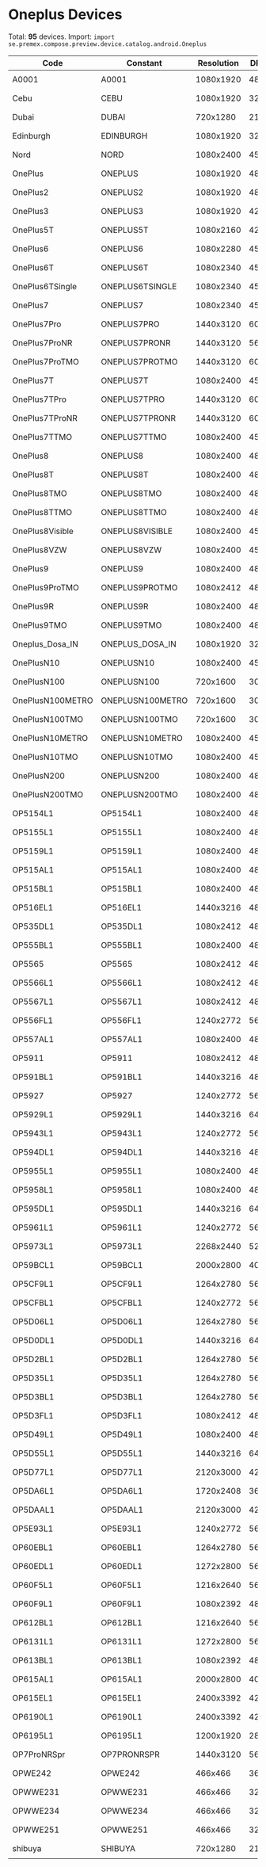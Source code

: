 # Oneplus Devices

Total: **95** devices. Import: `import se.premex.compose.preview.device.catalog.android.Oneplus`

| Code | Constant | Resolution | DPI | Compose Spec | Preview Usage |
|------|----------|------------|-----|-------------|---------------|
| A0001 | A0001 | 1080x1920 | 480 | `spec:width=1080px,height=1920px,dpi=480` | `@Preview(device = Oneplus.A0001)` |
| Cebu | CEBU | 1080x1920 | 320 | `spec:width=1080px,height=1920px,dpi=320` | `@Preview(device = Oneplus.CEBU)` |
| Dubai | DUBAI | 720x1280 | 213 | `spec:width=720px,height=1280px,dpi=213` | `@Preview(device = Oneplus.DUBAI)` |
| Edinburgh | EDINBURGH | 1080x1920 | 320 | `spec:width=1080px,height=1920px,dpi=320` | `@Preview(device = Oneplus.EDINBURGH)` |
| Nord | NORD | 1080x2400 | 450 | `spec:width=1080px,height=2400px,dpi=450` | `@Preview(device = Oneplus.NORD)` |
| OnePlus | ONEPLUS | 1080x1920 | 480 | `spec:width=1080px,height=1920px,dpi=480` | `@Preview(device = Oneplus.ONEPLUS)` |
| OnePlus2 | ONEPLUS2 | 1080x1920 | 480 | `spec:width=1080px,height=1920px,dpi=480` | `@Preview(device = Oneplus.ONEPLUS2)` |
| OnePlus3 | ONEPLUS3 | 1080x1920 | 420 | `spec:width=1080px,height=1920px,dpi=420` | `@Preview(device = Oneplus.ONEPLUS3)` |
| OnePlus5T | ONEPLUS5T | 1080x2160 | 420 | `spec:width=1080px,height=2160px,dpi=420` | `@Preview(device = Oneplus.ONEPLUS5T)` |
| OnePlus6 | ONEPLUS6 | 1080x2280 | 450 | `spec:width=1080px,height=2280px,dpi=450` | `@Preview(device = Oneplus.ONEPLUS6)` |
| OnePlus6T | ONEPLUS6T | 1080x2340 | 450 | `spec:width=1080px,height=2340px,dpi=450` | `@Preview(device = Oneplus.ONEPLUS6T)` |
| OnePlus6TSingle | ONEPLUS6TSINGLE | 1080x2340 | 450 | `spec:width=1080px,height=2340px,dpi=450` | `@Preview(device = Oneplus.ONEPLUS6TSINGLE)` |
| OnePlus7 | ONEPLUS7 | 1080x2340 | 450 | `spec:width=1080px,height=2340px,dpi=450` | `@Preview(device = Oneplus.ONEPLUS7)` |
| OnePlus7Pro | ONEPLUS7PRO | 1440x3120 | 600 | `spec:width=1440px,height=3120px,dpi=600` | `@Preview(device = Oneplus.ONEPLUS7PRO)` |
| OnePlus7ProNR | ONEPLUS7PRONR | 1440x3120 | 560 | `spec:width=1440px,height=3120px,dpi=560` | `@Preview(device = Oneplus.ONEPLUS7PRONR)` |
| OnePlus7ProTMO | ONEPLUS7PROTMO | 1440x3120 | 600 | `spec:width=1440px,height=3120px,dpi=600` | `@Preview(device = Oneplus.ONEPLUS7PROTMO)` |
| OnePlus7T | ONEPLUS7T | 1080x2400 | 450 | `spec:width=1080px,height=2400px,dpi=450` | `@Preview(device = Oneplus.ONEPLUS7T)` |
| OnePlus7TPro | ONEPLUS7TPRO | 1440x3120 | 600 | `spec:width=1440px,height=3120px,dpi=600` | `@Preview(device = Oneplus.ONEPLUS7TPRO)` |
| OnePlus7TProNR | ONEPLUS7TPRONR | 1440x3120 | 600 | `spec:width=1440px,height=3120px,dpi=600` | `@Preview(device = Oneplus.ONEPLUS7TPRONR)` |
| OnePlus7TTMO | ONEPLUS7TTMO | 1080x2400 | 450 | `spec:width=1080px,height=2400px,dpi=450` | `@Preview(device = Oneplus.ONEPLUS7TTMO)` |
| OnePlus8 | ONEPLUS8 | 1080x2400 | 480 | `spec:width=1080px,height=2400px,dpi=480` | `@Preview(device = Oneplus.ONEPLUS8)` |
| OnePlus8T | ONEPLUS8T | 1080x2400 | 480 | `spec:width=1080px,height=2400px,dpi=480` | `@Preview(device = Oneplus.ONEPLUS8T)` |
| OnePlus8TMO | ONEPLUS8TMO | 1080x2400 | 480 | `spec:width=1080px,height=2400px,dpi=480` | `@Preview(device = Oneplus.ONEPLUS8TMO)` |
| OnePlus8TTMO | ONEPLUS8TTMO | 1080x2400 | 480 | `spec:width=1080px,height=2400px,dpi=480` | `@Preview(device = Oneplus.ONEPLUS8TTMO)` |
| OnePlus8Visible | ONEPLUS8VISIBLE | 1080x2400 | 450 | `spec:width=1080px,height=2400px,dpi=450` | `@Preview(device = Oneplus.ONEPLUS8VISIBLE)` |
| OnePlus8VZW | ONEPLUS8VZW | 1080x2400 | 450 | `spec:width=1080px,height=2400px,dpi=450` | `@Preview(device = Oneplus.ONEPLUS8VZW)` |
| OnePlus9 | ONEPLUS9 | 1080x2400 | 480 | `spec:width=1080px,height=2400px,dpi=480` | `@Preview(device = Oneplus.ONEPLUS9)` |
| OnePlus9ProTMO | ONEPLUS9PROTMO | 1080x2412 | 480 | `spec:width=1080px,height=2412px,dpi=480` | `@Preview(device = Oneplus.ONEPLUS9PROTMO)` |
| OnePlus9R | ONEPLUS9R | 1080x2400 | 480 | `spec:width=1080px,height=2400px,dpi=480` | `@Preview(device = Oneplus.ONEPLUS9R)` |
| OnePlus9TMO | ONEPLUS9TMO | 1080x2400 | 480 | `spec:width=1080px,height=2400px,dpi=480` | `@Preview(device = Oneplus.ONEPLUS9TMO)` |
| Oneplus_Dosa_IN | ONEPLUS_DOSA_IN | 1080x1920 | 320 | `spec:width=1080px,height=1920px,dpi=320` | `@Preview(device = Oneplus.ONEPLUS_DOSA_IN)` |
| OnePlusN10 | ONEPLUSN10 | 1080x2400 | 450 | `spec:width=1080px,height=2400px,dpi=450` | `@Preview(device = Oneplus.ONEPLUSN10)` |
| OnePlusN100 | ONEPLUSN100 | 720x1600 | 300 | `spec:width=720px,height=1600px,dpi=300` | `@Preview(device = Oneplus.ONEPLUSN100)` |
| OnePlusN100METRO | ONEPLUSN100METRO | 720x1600 | 300 | `spec:width=720px,height=1600px,dpi=300` | `@Preview(device = Oneplus.ONEPLUSN100METRO)` |
| OnePlusN100TMO | ONEPLUSN100TMO | 720x1600 | 300 | `spec:width=720px,height=1600px,dpi=300` | `@Preview(device = Oneplus.ONEPLUSN100TMO)` |
| OnePlusN10METRO | ONEPLUSN10METRO | 1080x2400 | 450 | `spec:width=1080px,height=2400px,dpi=450` | `@Preview(device = Oneplus.ONEPLUSN10METRO)` |
| OnePlusN10TMO | ONEPLUSN10TMO | 1080x2400 | 450 | `spec:width=1080px,height=2400px,dpi=450` | `@Preview(device = Oneplus.ONEPLUSN10TMO)` |
| OnePlusN200 | ONEPLUSN200 | 1080x2400 | 480 | `spec:width=1080px,height=2400px,dpi=480` | `@Preview(device = Oneplus.ONEPLUSN200)` |
| OnePlusN200TMO | ONEPLUSN200TMO | 1080x2400 | 480 | `spec:width=1080px,height=2400px,dpi=480` | `@Preview(device = Oneplus.ONEPLUSN200TMO)` |
| OP5154L1 | OP5154L1 | 1080x2400 | 480 | `spec:width=1080px,height=2400px,dpi=480` | `@Preview(device = Oneplus.OP5154L1)` |
| OP5155L1 | OP5155L1 | 1080x2400 | 480 | `spec:width=1080px,height=2400px,dpi=480` | `@Preview(device = Oneplus.OP5155L1)` |
| OP5159L1 | OP5159L1 | 1080x2400 | 480 | `spec:width=1080px,height=2400px,dpi=480` | `@Preview(device = Oneplus.OP5159L1)` |
| OP515AL1 | OP515AL1 | 1080x2400 | 480 | `spec:width=1080px,height=2400px,dpi=480` | `@Preview(device = Oneplus.OP515AL1)` |
| OP515BL1 | OP515BL1 | 1080x2400 | 480 | `spec:width=1080px,height=2400px,dpi=480` | `@Preview(device = Oneplus.OP515BL1)` |
| OP516EL1 | OP516EL1 | 1440x3216 | 480 | `spec:width=1440px,height=3216px,dpi=480` | `@Preview(device = Oneplus.OP516EL1)` |
| OP535DL1 | OP535DL1 | 1080x2412 | 480 | `spec:width=1080px,height=2412px,dpi=480` | `@Preview(device = Oneplus.OP535DL1)` |
| OP555BL1 | OP555BL1 | 1080x2400 | 480 | `spec:width=1080px,height=2400px,dpi=480` | `@Preview(device = Oneplus.OP555BL1)` |
| OP5565 | OP5565 | 1080x2412 | 480 | `spec:width=1080px,height=2412px,dpi=480` | `@Preview(device = Oneplus.OP5565)` |
| OP5566L1 | OP5566L1 | 1080x2412 | 480 | `spec:width=1080px,height=2412px,dpi=480` | `@Preview(device = Oneplus.OP5566L1)` |
| OP5567L1 | OP5567L1 | 1080x2412 | 480 | `spec:width=1080px,height=2412px,dpi=480` | `@Preview(device = Oneplus.OP5567L1)` |
| OP556FL1 | OP556FL1 | 1240x2772 | 560 | `spec:width=1240px,height=2772px,dpi=560` | `@Preview(device = Oneplus.OP556FL1)` |
| OP557AL1 | OP557AL1 | 1080x2400 | 480 | `spec:width=1080px,height=2400px,dpi=480` | `@Preview(device = Oneplus.OP557AL1)` |
| OP5911 | OP5911 | 1080x2412 | 480 | `spec:width=1080px,height=2412px,dpi=480` | `@Preview(device = Oneplus.OP5911)` |
| OP591BL1 | OP591BL1 | 1440x3216 | 480 | `spec:width=1440px,height=3216px,dpi=480` | `@Preview(device = Oneplus.OP591BL1)` |
| OP5927 | OP5927 | 1240x2772 | 560 | `spec:width=1240px,height=2772px,dpi=560` | `@Preview(device = Oneplus.OP5927)` |
| OP5929L1 | OP5929L1 | 1440x3216 | 640 | `spec:width=1440px,height=3216px,dpi=640` | `@Preview(device = Oneplus.OP5929L1)` |
| OP5943L1 | OP5943L1 | 1240x2772 | 560 | `spec:width=1240px,height=2772px,dpi=560` | `@Preview(device = Oneplus.OP5943L1)` |
| OP594DL1 | OP594DL1 | 1440x3216 | 480 | `spec:width=1440px,height=3216px,dpi=480` | `@Preview(device = Oneplus.OP594DL1)` |
| OP5955L1 | OP5955L1 | 1080x2400 | 480 | `spec:width=1080px,height=2400px,dpi=480` | `@Preview(device = Oneplus.OP5955L1)` |
| OP5958L1 | OP5958L1 | 1080x2400 | 480 | `spec:width=1080px,height=2400px,dpi=480` | `@Preview(device = Oneplus.OP5958L1)` |
| OP595DL1 | OP595DL1 | 1440x3216 | 640 | `spec:width=1440px,height=3216px,dpi=640` | `@Preview(device = Oneplus.OP595DL1)` |
| OP5961L1 | OP5961L1 | 1240x2772 | 560 | `spec:width=1240px,height=2772px,dpi=560` | `@Preview(device = Oneplus.OP5961L1)` |
| OP5973L1 | OP5973L1 | 2268x2440 | 520 | `spec:width=2268px,height=2440px,dpi=520` | `@Preview(device = Oneplus.OP5973L1)` |
| OP59BCL1 | OP59BCL1 | 2000x2800 | 400 | `spec:width=2000px,height=2800px,dpi=400` | `@Preview(device = Oneplus.OP59BCL1)` |
| OP5CF9L1 | OP5CF9L1 | 1264x2780 | 560 | `spec:width=1264px,height=2780px,dpi=560` | `@Preview(device = Oneplus.OP5CF9L1)` |
| OP5CFBL1 | OP5CFBL1 | 1240x2772 | 560 | `spec:width=1240px,height=2772px,dpi=560` | `@Preview(device = Oneplus.OP5CFBL1)` |
| OP5D06L1 | OP5D06L1 | 1264x2780 | 560 | `spec:width=1264px,height=2780px,dpi=560` | `@Preview(device = Oneplus.OP5D06L1)` |
| OP5D0DL1 | OP5D0DL1 | 1440x3216 | 640 | `spec:width=1440px,height=3216px,dpi=640` | `@Preview(device = Oneplus.OP5D0DL1)` |
| OP5D2BL1 | OP5D2BL1 | 1264x2780 | 560 | `spec:width=1264px,height=2780px,dpi=560` | `@Preview(device = Oneplus.OP5D2BL1)` |
| OP5D35L1 | OP5D35L1 | 1264x2780 | 560 | `spec:width=1264px,height=2780px,dpi=560` | `@Preview(device = Oneplus.OP5D35L1)` |
| OP5D3BL1 | OP5D3BL1 | 1264x2780 | 560 | `spec:width=1264px,height=2780px,dpi=560` | `@Preview(device = Oneplus.OP5D3BL1)` |
| OP5D3FL1 | OP5D3FL1 | 1080x2412 | 480 | `spec:width=1080px,height=2412px,dpi=480` | `@Preview(device = Oneplus.OP5D3FL1)` |
| OP5D49L1 | OP5D49L1 | 1080x2400 | 480 | `spec:width=1080px,height=2400px,dpi=480` | `@Preview(device = Oneplus.OP5D49L1)` |
| OP5D55L1 | OP5D55L1 | 1440x3216 | 640 | `spec:width=1440px,height=3216px,dpi=640` | `@Preview(device = Oneplus.OP5D55L1)` |
| OP5D77L1 | OP5D77L1 | 2120x3000 | 420 | `spec:width=2120px,height=3000px,dpi=420` | `@Preview(device = Oneplus.OP5D77L1)` |
| OP5DA6L1 | OP5DA6L1 | 1720x2408 | 360 | `spec:width=1720px,height=2408px,dpi=360` | `@Preview(device = Oneplus.OP5DA6L1)` |
| OP5DAAL1 | OP5DAAL1 | 2120x3000 | 420 | `spec:width=2120px,height=3000px,dpi=420` | `@Preview(device = Oneplus.OP5DAAL1)` |
| OP5E93L1 | OP5E93L1 | 1240x2772 | 560 | `spec:width=1240px,height=2772px,dpi=560` | `@Preview(device = Oneplus.OP5E93L1)` |
| OP60EBL1 | OP60EBL1 | 1264x2780 | 560 | `spec:width=1264px,height=2780px,dpi=560` | `@Preview(device = Oneplus.OP60EBL1)` |
| OP60EDL1 | OP60EDL1 | 1272x2800 | 560 | `spec:width=1272px,height=2800px,dpi=560` | `@Preview(device = Oneplus.OP60EDL1)` |
| OP60F5L1 | OP60F5L1 | 1216x2640 | 560 | `spec:width=1216px,height=2640px,dpi=560` | `@Preview(device = Oneplus.OP60F5L1)` |
| OP60F9L1 | OP60F9L1 | 1080x2392 | 480 | `spec:width=1080px,height=2392px,dpi=480` | `@Preview(device = Oneplus.OP60F9L1)` |
| OP612BL1 | OP612BL1 | 1216x2640 | 560 | `spec:width=1216px,height=2640px,dpi=560` | `@Preview(device = Oneplus.OP612BL1)` |
| OP6131L1 | OP6131L1 | 1272x2800 | 560 | `spec:width=1272px,height=2800px,dpi=560` | `@Preview(device = Oneplus.OP6131L1)` |
| OP613BL1 | OP613BL1 | 1080x2392 | 480 | `spec:width=1080px,height=2392px,dpi=480` | `@Preview(device = Oneplus.OP613BL1)` |
| OP615AL1 | OP615AL1 | 2000x2800 | 400 | `spec:width=2000px,height=2800px,dpi=400` | `@Preview(device = Oneplus.OP615AL1)` |
| OP615EL1 | OP615EL1 | 2400x3392 | 420 | `spec:width=2400px,height=3392px,dpi=420` | `@Preview(device = Oneplus.OP615EL1)` |
| OP6190L1 | OP6190L1 | 2400x3392 | 420 | `spec:width=2400px,height=3392px,dpi=420` | `@Preview(device = Oneplus.OP6190L1)` |
| OP6195L1 | OP6195L1 | 1200x1920 | 280 | `spec:width=1200px,height=1920px,dpi=280` | `@Preview(device = Oneplus.OP6195L1)` |
| OP7ProNRSpr | OP7PRONRSPR | 1440x3120 | 560 | `spec:width=1440px,height=3120px,dpi=560` | `@Preview(device = Oneplus.OP7PRONRSPR)` |
| OPWE242 | OPWE242 | 466x466 | 360 | `spec:width=466px,height=466px,dpi=360` | `@Preview(device = Oneplus.OPWE242)` |
| OPWWE231 | OPWWE231 | 466x466 | 320 | `spec:width=466px,height=466px,dpi=320` | `@Preview(device = Oneplus.OPWWE231)` |
| OPWWE234 | OPWWE234 | 466x466 | 320 | `spec:width=466px,height=466px,dpi=320` | `@Preview(device = Oneplus.OPWWE234)` |
| OPWWE251 | OPWWE251 | 466x466 | 320 | `spec:width=466px,height=466px,dpi=320` | `@Preview(device = Oneplus.OPWWE251)` |
| shibuya | SHIBUYA | 720x1280 | 213 | `spec:width=720px,height=1280px,dpi=213` | `@Preview(device = Oneplus.SHIBUYA)` |

<!-- Generated automatically. Do not edit manually. -->
